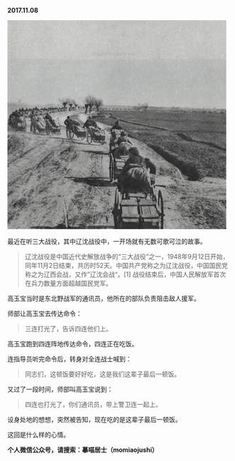
          
            
**2017.11.08**



![](img/51001-2bb72a0c95d0a791.jpeg)




最近在听三大战役，其中辽沈战役中，一开场就有无数可歌可泣的故事。
>辽沈战役是中国近代史解放战争的“三大战役”之一，1948年9月12日开始，同年11月2日结束，共历时52天。中国共产党称之为辽沈战役，中国国民党称之为辽西会战，又作”辽沈会战“。[1] 战役结束后，中国人民解放军首次在兵力数量方面超越国民党军。



高玉宝当时是东北野战军的通讯员，他所在的部队负责阻击敌人援军。

师部让高玉宝去传达命令：
>三连打光了，告诉四连他们上。



高玉宝跑到四连阵地传达命令，四连正在吃饭。

连指导员听完命令后，转身对全连战士喊到：
>同志们，这顿饭要好好吃，这是我们这辈子最后一顿饭。



又过了一段时间，师部叫高玉宝说到：
>四连也打光了，你们通讯员，带上警卫连一起上。



设身处地的想想，突然被告知，现在吃的是这辈子最后一顿饭。

这回是什么样的心情。


**个人微信公众号，请搜索：摹喵居士（momiaojushi）**

          
        